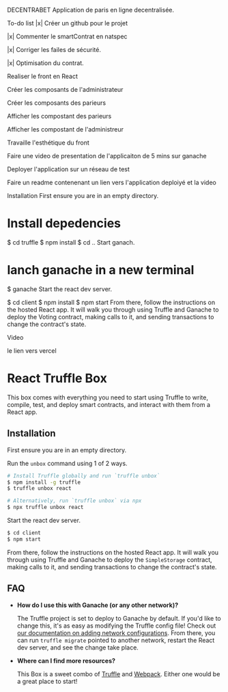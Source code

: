 DECENTRABET
Application de paris en ligne decentralisée.

To-do list
|x| Créer un github pour le projet

|x| Commenter le smartContrat en natspec

|x| Corriger les failes de sécurité.

|x| Optimisation du contrat.

   Realiser le front en React
   
   Créer les composants de l'administrateur
   
   Créer les composants des parieurs
   
   Afficher les compostant des parieurs
   
   Afficher les compostant de l'administreur
   
 Travaille l'esthétique du front
 
 Faire une video de presentation de l'applicaiton de 5 mins sur ganache
 
 Deployer l'application sur un réseau de test
 
 Faire un readme contenenant un lien vers l'application deploiyé et la video
 
Installation
First ensure you are in an empty directory.

# Install depedencies
$ cd truffle
$ npm install
$ cd ..
Start ganach.

# lanch ganache in a new terminal
$ ganache
Start the react dev server.

$ cd client
$ npm install
$ npm start
From there, follow the instructions on the hosted React app. It will walk you through using Truffle and Ganache to deploy the Voting contract, making calls to it, and sending transactions to change the contract's state.

Video


le lien vers vercel













# React Truffle Box

This box comes with everything you need to start using Truffle to write, compile, test, and deploy smart contracts, and interact with them from a React app.

## Installation

First ensure you are in an empty directory.

Run the `unbox` command using 1 of 2 ways.

```sh
# Install Truffle globally and run `truffle unbox`
$ npm install -g truffle
$ truffle unbox react
```

```sh
# Alternatively, run `truffle unbox` via npx
$ npx truffle unbox react
```

Start the react dev server.

```sh
$ cd client
$ npm start
```

From there, follow the instructions on the hosted React app. It will walk you through using Truffle and Ganache to deploy the `SimpleStorage` contract, making calls to it, and sending transactions to change the contract's state.

## FAQ

- __How do I use this with Ganache (or any other network)?__

  The Truffle project is set to deploy to Ganache by default. If you'd like to change this, it's as easy as modifying the Truffle config file! Check out [our documentation on adding network configurations](https://trufflesuite.com/docs/truffle/reference/configuration/#networks). From there, you can run `truffle migrate` pointed to another network, restart the React dev server, and see the change take place.

- __Where can I find more resources?__

  This Box is a sweet combo of [Truffle](https://trufflesuite.com) and [Webpack](https://webpack.js.org). Either one would be a great place to start!

